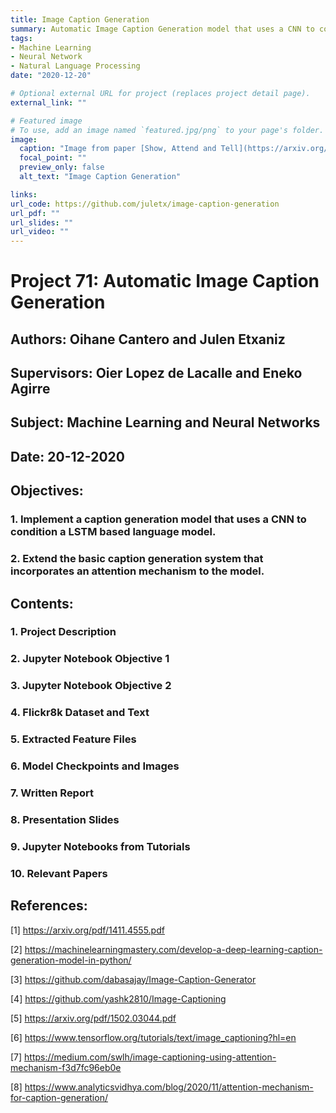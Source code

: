 ```yaml
---
title: Image Caption Generation
summary: Automatic Image Caption Generation model that uses a CNN to condition a LSTM based language model.
tags:
- Machine Learning
- Neural Network
- Natural Language Processing
date: "2020-12-20"

# Optional external URL for project (replaces project detail page).
external_link: ""

# Featured image
# To use, add an image named `featured.jpg/png` to your page's folder. 
image:
  caption: "Image from paper [Show, Attend and Tell](https://arxiv.org/pdf/1502.03044.pdf)"
  focal_point: ""
  preview_only: false
  alt_text: "Image Caption Generation"

links:
url_code: https://github.com/juletx/image-caption-generation
url_pdf: ""
url_slides: ""
url_video: ""
---
```


# Project 71: Automatic Image Caption Generation

## Authors: Oihane Cantero and Julen Etxaniz

## Supervisors: Oier Lopez de Lacalle and Eneko Agirre

## Subject: Machine Learning and Neural Networks

## Date: 20-12-2020

## Objectives: 
### 1. Implement a caption generation model that uses a CNN to condition a LSTM based language model.
### 2. Extend the basic caption generation system that incorporates an attention mechanism to the model.

## Contents:

### 1. Project Description
### 2. Jupyter Notebook Objective 1
### 3. Jupyter Notebook Objective 2
### 4. Flickr8k Dataset and Text
### 5. Extracted Feature Files
### 6. Model Checkpoints and Images
### 7. Written Report
### 8. Presentation Slides
### 9. Jupyter Notebooks from Tutorials
### 10. Relevant Papers

## References:

[1] https://arxiv.org/pdf/1411.4555.pdf

[2] https://machinelearningmastery.com/develop-a-deep-learning-caption-generation-model-in-python/

[3] https://github.com/dabasajay/Image-Caption-Generator

[4] https://github.com/yashk2810/Image-Captioning

[5] https://arxiv.org/pdf/1502.03044.pdf

[6] https://www.tensorflow.org/tutorials/text/image_captioning?hl=en

[7] https://medium.com/swlh/image-captioning-using-attention-mechanism-f3d7fc96eb0e

[8] https://www.analyticsvidhya.com/blog/2020/11/attention-mechanism-for-caption-generation/
